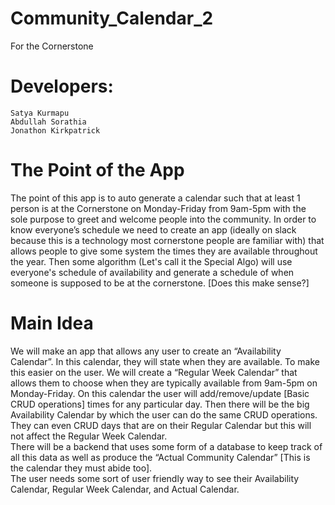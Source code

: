 # Community_Calendar_2
For the Cornerstone

# Developers:
    Satya Kurmapu
    Abdullah Sorathia
    Jonathon Kirkpatrick

# The Point of the App
The point of this app is to auto generate a calendar such that at least 1 person is at the Cornerstone on Monday-Friday from 9am-5pm with the sole purpose to greet and welcome people into the community.  In order to know everyone’s schedule we need to create an app (ideally on slack because this is a technology most cornerstone people are familiar with) that allows people to give some system the times they are available throughout the year.  Then some algorithm (Let's call it the Special Algo) will use everyone's schedule of availability and generate a schedule of when someone is supposed to be at the cornerstone.  [Does this make sense?]
# Main Idea
We will make an app that allows any user to create an “Availability Calendar”.  In this calendar, they will state when they are available.  To make this easier on the user.  We will create a “Regular Week Calendar” that allows them to choose when they are typically available from 9am-5pm on Monday-Friday.  On this calendar the user will add/remove/update [Basic CRUD operations] times for any particular day.  Then there will be the big Availability Calendar by which the user can do the same CRUD operations.  They can even CRUD days that are on their Regular Calendar but this will not affect the Regular Week Calendar.  
There will be a backend that uses some form of a database to keep track of all this data as well as produce the “Actual Community Calendar” [This is the calendar they must abide too].  
The user needs some sort of user friendly way to see their Availability Calendar, Regular Week Calendar, and Actual Calendar.